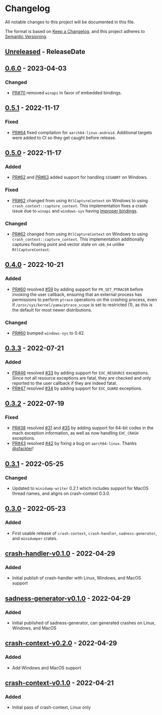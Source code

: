 <!-- markdownlint-disable blanks-around-headings blanks-around-lists no-duplicate-heading -->

# Changelog

All notable changes to this project will be documented in this file.

The format is based on [Keep a Changelog](https://keepachangelog.com/en/1.0.0/),
and this project adheres to [Semantic Versioning](https://semver.org/spec/v2.0.0.html).

<!-- next-header -->
## [Unreleased] - ReleaseDate
## [0.6.0] - 2023-04-03
### Changed
- [PR#70](https://github.com/EmbarkStudios/crash-handling/pull/70) removed `winapi` in favor of embedded bindings.

## [0.5.1] - 2022-11-17
### Fixed
- [PR#64](https://github.com/EmbarkStudios/crash-handling/pull/64) fixed compilation for `aarch64-linux-android`. Additional targets were added to CI so they get caught before release.

## [0.5.0] - 2022-11-17
### Added
- [PR#62](https://github.com/EmbarkStudios/crash-handling/pull/62) and [PR#63](https://github.com/EmbarkStudios/crash-handling/pull/63) added support for handling `SIGABRT` on Windows.

### Fixed
- [PR#62](https://github.com/EmbarkStudios/crash-handling/pull/62) changed from using `RtlCaptureContext` on Windows to using `crash_context::capture_context`. This implementation fixes a crash issue due to `winapi` and `windows-sys` having [improper bindings](https://github.com/microsoft/win32metadata/issues/1044).

### Changed
- [PR#62](https://github.com/EmbarkStudios/crash-handling/pull/62) changed from using `RtlCaptureContext` on Windows to using `crash_context::capture_context`. This implementation additionally captures floating point and vector state on `x86_64` unlike `RtlCaptureContext`.

## [0.4.0] - 2022-10-21
### Added
- [PR#60](https://github.com/EmbarkStudios/crash-handling/pull/60) resolved [#59](https://github.com/EmbarkStudios/crash-handling/issues/59) by adding support for `PR_SET_PTRACER` before invoking the user callback, ensuring that an external process has permissions to perform `ptrace` operations on the crashing process, even if `/proc/sys/kernel/yama/ptrace_scope` is set to restricted (1), as this is the default for most newer distributions.

### Changed
- [PR#60](https://github.com/EmbarkStudios/crash-handling/pull/60) bumped `windows-sys` to 0.42.

## [0.3.3] - 2022-07-21
### Added
- [PR#46](https://github.com/EmbarkStudios/crash-handling/pull/46) resolved [#33](https://github.com/EmbarkStudios/crash-handling/issues/33) by adding support for `EXC_RESOURCE` exceptions. Since not all resource exceptions are fatal, they are checked and only reported to the user callback if they are indeed fatal.
- [PR#47](https://github.com/EmbarkStudios/crash-handling/pull/47) resolved [#34](https://github.com/EmbarkStudios/crash-handling/issues/34) by adding support for `EXC_GUARD` exceptions.

## [0.3.2] - 2022-07-19
### Fixed
- [PR#38](https://github.com/EmbarkStudios/crash-handling/pull/38) resolved [#31](https://github.com/EmbarkStudios/crash-handling/issues/31) and [#35](https://github.com/EmbarkStudios/crash-handling/issues/35) by adding support for 64-bit codes in the mach exception information, as well as now handling `EXC_CRASH` exceptions.
- [PR#43](https://github.com/EmbarkStudios/crash-handling/pull/42) resolved [#42](https://github.com/EmbarkStudios/crash-handling/issues/42) by fixing a bug on `aarch64-linux`. Thanks [@sfackler](https://github.com/sfackler)!

## [0.3.1] - 2022-05-25
### Changed
- Updated to `minidump-writer` 0.2.1 which includes support for MacOS thread names, and aligns on crash-context 0.3.0.

## [0.3.0] - 2022-05-23
### Added
- First usable release of `crash-context`, `crash-handler`, `sadness-generator`, and `minidumper` crates.

## [crash-handler-v0.1.0] - 2022-04-29
### Added
- Initial publish of crash-handler with Linux, Windows, and MacOS support

## [sadness-generator-v0.1.0] - 2022-04-29
### Added
- Initial published of sadness-generator, can generated crashes on Linux, Windows, and MacOS

## [crash-context-v0.2.0] - 2022-04-29
### Added
- Add Windows and MacOS support

## [crash-context-v0.1.0] - 2022-04-21
### Added
- Initial pass of crash-context, Linux only

<!-- next-url -->
[Unreleased]: https://github.com/EmbarkStudios/crash-handling/compare/crash-handler-0.6.0...HEAD
[0.6.0]: https://github.com/EmbarkStudios/crash-handling/compare/crash-handler-0.5.1...crash-handler-0.6.0
[0.5.1]: https://github.com/EmbarkStudios/crash-handling/compare/crash-handler-0.5.0...crash-handler-0.5.1
[0.5.0]: https://github.com/EmbarkStudios/crash-handling/compare/crash-handler-0.4.0...crash-handler-0.5.0
[0.4.0]: https://github.com/EmbarkStudios/crash-handling/compare/crash-handler-0.3.3...crash-handler-0.4.0
[0.3.3]: https://github.com/EmbarkStudios/crash-handling/compare/crash-handler-0.3.2...crash-handler-0.3.3
[0.3.2]: https://github.com/EmbarkStudios/crash-handling/compare/0.3.1...crash-handler-0.3.2
[0.3.1]: https://github.com/EmbarkStudios/crash-handling/compare/0.3.1...0.3.1
[0.3.0]: https://github.com/EmbarkStudios/crash-handling/compare/crash-handler-v0.1.0...0.3.0
[crash-handler-v0.1.0]: https://github.com/EmbarkStudios/crash-handling/releases/tag/crash-handler-v0.1.0
[sadness-generator-v0.1.0]: https://github.com/EmbarkStudios/crash-handling/releases/tag/sadness-generator-v0.1.0
[crash-context-v0.2.0]: https://github.com/EmbarkStudios/crash-handling/releases/tag/crash-context-v0.2.0
[crash-context-v0.1.0]: https://github.com/EmbarkStudios/crash-handling/releases/tag/crash-context-v0.1.0
